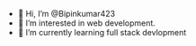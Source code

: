 - 👋 Hi, I’m @Bipinkumar423
- 👀 I’m interested in web development.
- 🌱 I’m currently learning full stack devlopment

<!---
Bipinkumar423/Bipinkumar423 is a ✨ special ✨ repository because its `README.md` (this file) appears on your GitHub profile.
You can click the Preview link to take a look at your changes.
--->
